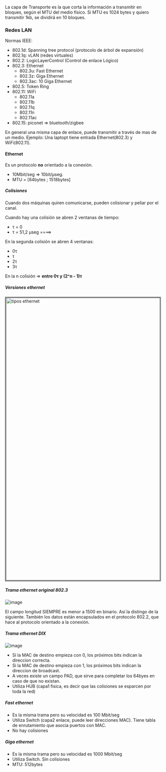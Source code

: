 La capa de Transporte es la que corta la información a transmitir en bloques, según el MTU del medio físico. Si MTU es 1024 bytes y quiero transmitir 1kb, se dividirá en 10 bloques.

### Redes LAN

Normas IEEE:

* 802.1d: Spanning tree protocol (protocolo de árbol de expansión)
* 802.1q: vLAN (redes virtuales)
* 802.2: LogicLayerControl (Control de enlace Lógico)
* 802.3: Ethernet
  * 802.3u: Fast Ethernet
  * 802.3z: Giga Ethernet
  * 802.3ac: 10 Giga Ethernet
* 802.5: Token Ring
* 802.11: WiFi
  * 802.11a
  * 802.11b
  * 802.11q
  * 802.11n
  * 802.11ac
* 802.15: piconet => bluetooth/zigbee

En general una misma capa de enlace, puede transmitir a través de mas de un medio. Ejemplo: Una laptopt tiene entrada Ethernet(802.3) y WiFi(802.11).

#### Ethernet

Es un protocolo **no** orientado a la conexión.

* 10Mbit/seg => 10bit/μseg.
* MTU = [64bytes ; 1518bytes]

##### Colisiones

Cuando dos máquinas quiren comunicarse, pueden colisionar y peliar por el canal.

Cuando hay una colisión se abren 2 ventanas de tiempo:

* τ = 0
* τ = 51,2 μseg ====>

En la segunda colisión se abren 4 ventanas:

* 0τ
* τ
* 2τ
* 3τ

En la n colisión => **entre 0τ y (2^n - 1)τ**

##### Versiones ethernet

<img width="925" alt="tipos ethernet" style="border-style: double" src="https://user-images.githubusercontent.com/4105740/37741016-96b5e4d8-2d3e-11e8-8a6a-30b624fdf660.png">


##### Trama ethernet original 802.3

![image](https://user-images.githubusercontent.com/4105740/37741145-03bbe4b0-2d3f-11e8-9aff-bf9924d90efd.png)

El campo longitud SIEMPRE es menor a 1500 en binario. Así la distingo de la siguiente. También los datos están encapsulados en el protocolo 802.2, que hace al protocolo orientado a la conexión.

##### Trama ethernet DIX

![image](https://user-images.githubusercontent.com/4105740/37741421-152a7ab2-2d40-11e8-99b3-43e3aa32633f.png)

* Si la MAC de destino empieza con 0, los próximos bits indican la direccion correcta.
* Si la MAC de destino empieza con 1, los próximos bits indican la direccion de broadcast.
* A veces existe un campo PAD, que sirve para completar los 64byes en caso de que no existan.
* Utiliza HUB (capa1 fisica, es decir que las colisiones se esparcen por toda la red)

##### Fast ethernet

* Es la misma trama pero su velocidad es 100 Mbit/seg
* Utiliza Switch (capa2 enlace, puede leer direcciones MAC). Tiene tabla de enrutamiento que asocia puertos con MAC.
* No hay colisiones

##### Giga ethernet

* Es la misma trama pero su velocidad es 1000 Mbit/seg
* Utiliza Switch. Sin colisiones
* MTU: 512bytes
